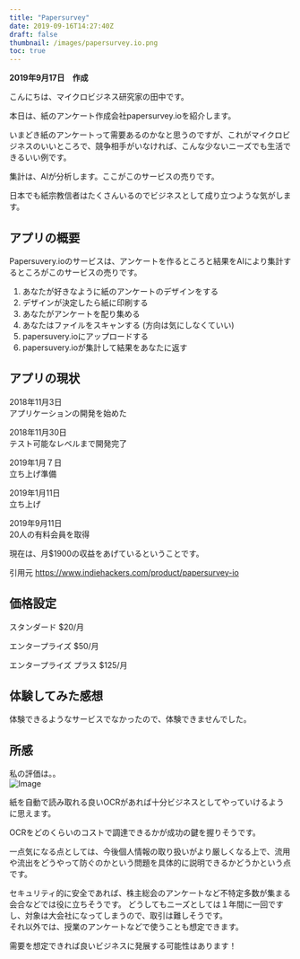 ```yaml
---
title: "Papersurvey"
date: 2019-09-16T14:27:40Z
draft: false
thumbnail: /images/papersurvey.io.png
toc: true
---
```


**2019年9月17日　作成**

こんにちは、マイクロビジネス研究家の田中です。  

本日は、紙のアンケート作成会社papersurvey.ioを紹介します。  

いまどき紙のアンケートって需要あるのかなと思うのですが、これがマイクロビジネスのいいところで、競争相手がいなければ、こんな少ないニーズでも生活できるいい例です。

集計は、AIが分析します。ここがこのサービスの売りです。

日本でも紙宗教信者はたくさんいるのでビジネスとして成り立つような気がします。

## アプリの概要

Papersuvery.ioのサービスは、アンケートを作るところと結果をAIにより集計するところがこのサービスの売りです。

1. あなたが好きなように紙のアンケートのデザインをする
2. デザインが決定したら紙に印刷する
3. あなたがアンケートを配り集める
4. あなたはファイルをスキャンする
   (方向は気にしなくていい)
5. papersuvery.ioにアップロードする
6. papersuvery.ioが集計して結果をあなたに返す

## アプリの現状

2018年11月3日　  
アプリケーションの開発を始めた  

2018年11月30日   
テスト可能なレベルまで開発完了  

2019年1月７日　   
立ち上げ準備  

2019年1月11日  
立ち上げ  

2019年9月11日  
20人の有料会員を取得  

現在は、月$1900の収益をあげているということです。

引用元
https://www.indiehackers.com/product/papersurvey-io

## 価格設定

スタンダード
$20/月

エンタープライズ
$50/月

エンタープライズ プラス
$125/月

## 体験してみた感想

体験できるようなサービスでなかったので、体験できませんでした。

## 所感

私の評価は。。  
![Image](/images/Star3.png)

紙を自動で読み取れる良いOCRがあれば十分ビジネスとしてやっていけるように思えます。  

OCRをどのくらいのコストで調達できるかが成功の鍵を握りそうです。

一点気になる点としては、今後個人情報の取り扱いがより厳しくなる上で、流用や流出をどうやって防ぐのかという問題を具体的に説明できるかどうかという点です。

セキュリティ的に安全であれば、株主総会のアンケートなど不特定多数が集まる会合などでは役に立ちそうです。
どうしてもニーズとしては１年間に一回ですし、対象は大会社になってしまうので、取引は難しそうです。  
それ以外では、授業のアンケートなどで使うことも想定できます。  

需要を想定できれば良いビジネスに発展する可能性はあります！




